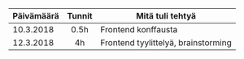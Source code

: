 | Päivämäärä    | Tunnit    | Mitä tuli tehtyä                       |
|---------------|:---------:|----------------------------------------|
| 10.3.2018     | 0.5h      | Frontend konffausta                    |
| 12.3.2018     | 4h 		| Frontend tyylittelyä, brainstorming    |